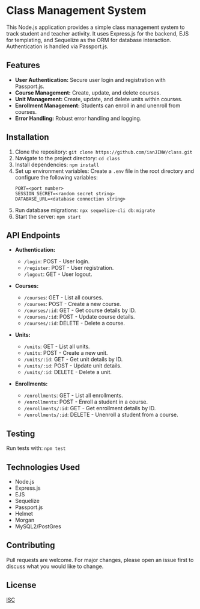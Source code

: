 # Class Management System

This Node.js application provides a simple class management system to track student and teacher activity.  It uses Express.js for the backend, EJS for templating, and Sequelize as the ORM for database interaction.  Authentication is handled via Passport.js.

## Features

* **User Authentication:** Secure user login and registration with Passport.js.
* **Course Management:** Create, update, and delete courses.
* **Unit Management:** Create, update, and delete units within courses.
* **Enrollment Management:** Students can enroll in and unenroll from courses.
* **Error Handling:** Robust error handling and logging.

## Installation

1. Clone the repository: `git clone https://github.com/ianJINW/class.git`
2. Navigate to the project directory: `cd class`
3. Install dependencies: `npm install`
4. Set up environment variables: Create a `.env` file in the root directory and configure the following variables:
    ```
    PORT=<port number>
    SESSION_SECRET=<random secret string>
    DATABASE_URL=<database connection string>
    ```
5. Run database migrations: `npx sequelize-cli db:migrate`
6. Start the server: `npm start`

## API Endpoints

* **Authentication:**
    * `/login`: POST - User login.
    * `/register`: POST - User registration.
    * `/logout`: GET - User logout.

* **Courses:**
    * `/courses`: GET - List all courses.
    * `/courses`: POST - Create a new course.
    * `/courses/:id`: GET - Get course details by ID.
    * `/courses/:id`: POST - Update course details.
    * `/courses/:id`: DELETE - Delete a course.

* **Units:**
    * `/units`: GET - List all units.
    * `/units`: POST - Create a new unit.
    * `/units/:id`: GET - Get unit details by ID.
    * `/units/:id`: POST - Update unit details.
    * `/units/:id`: DELETE - Delete a unit.

* **Enrollments:**
    * `/enrollments`: GET - List all enrollments.
    * `/enrollments`: POST - Enroll a student in a course.
    * `/enrollments/:id`: GET - Get enrollment details by ID.
    * `/enrollments/:id`: DELETE - Unenroll a student from a course.


## Testing

Run tests with: `npm test`


## Technologies Used

* Node.js
* Express.js
* EJS
* Sequelize
* Passport.js
* Helmet
* Morgan
* MySQL2/PostGres


## Contributing

Pull requests are welcome. For major changes, please open an issue first to discuss what you would like to change.


## License

[ISC](LICENSE)